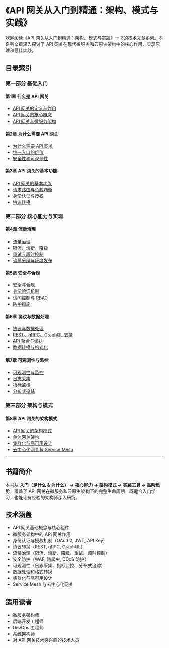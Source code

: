 # 《API 网关从入门到精通：架构、模式与实践》

欢迎阅读《API 网关从入门到精通：架构、模式与实践》一书的技术文章系列。本系列文章深入探讨了 API 网关在现代微服务和云原生架构中的核心作用、实现原理和最佳实践。

## 目录索引

### 第一部分 基础入门

#### 第1章 什么是 API 网关
- [API 网关的定义与作用](1-1-what-is-api-gateway.md)
- [API 网关的核心概念](1-1-1-api-gateway-core-concepts.md)
- [API 网关与微服务架构](1-1-2-api-gateway-and-microservices.md)

#### 第2章 为什么需要 API 网关
- [为什么需要 API 网关](1-2-why-we-need-api-gateway.md)
- [统一入口的价值](1-2-1-unified-entrypoint-value.md)
- [安全性和可观测性](1-2-2-security-and-observability.md)

#### 第3章 API 网关的基本功能
- [API 网关的基本功能](1-3-basic-functions-of-api-gateway.md)
- [请求路由与负载均衡](1-3-1-request-routing-and-load-balancing.md)
- [身份认证与授权](1-3-2-authentication-and-authorization.md)
- [协议转换](1-3-3-protocol-conversion.md)

### 第二部分 核心能力与实现

#### 第4章 流量治理
- [流量治理](1-4-traffic-governance.md)
- [限流、熔断、降级](1-4-1-rate-limiting-circuit-breaking-degradation.md)
- [重试与超时控制](1-4-2-retry-and-timeout-control.md)
- [流量分组与灰度发布](1-4-3-traffic-grouping-and-gray-release.md)

#### 第5章 安全与合规
- [安全与合规](1-5-security-and-compliance.md)
- [身份验证机制](1-5-1-authentication-mechanisms.md)
- [访问控制与 RBAC](1-5-2-access-control-and-rbac.md)
- [防护措施](1-5-3-protection-measures.md)

#### 第6章 协议与数据处理
- [协议与数据处理](1-6-protocol-and-data-processing.md)
- [REST、gRPC、GraphQL 支持](1-6-1-rest-grpc-graphql-support.md)
- [API 聚合与编排](1-6-2-api-aggregation-and-orchestration.md)
- [数据转换与格式化](1-6-3-data-transformation-and-formatting.md)

#### 第7章 可观测性与监控
- [可观测性与监控](1-7-observability-and-monitoring.md)
- [日志采集](1-7-1-log-collection.md)
- [指标监控](1-7-2-metrics-monitoring.md)
- [分布式追踪](1-7-3-distributed-tracing.md)

### 第三部分 架构与模式

#### 第8章 API 网关的架构模式
- [API 网关的架构模式](1-8-api-gateway-architecture-patterns.md)
- [单体网关架构](1-8-1-monolithic-gateway-architecture.md)
- [集群化与高可用设计](1-8-2-clustering-and-high-availability-design.md)
- [去中心化网关与 Service Mesh](1-8-3-decentralized-gateway-and-service-mesh.md)

---

## 书籍简介

本书从 **入门（是什么 & 为什么） → 核心能力 → 架构模式 → 实践工具 → 高阶趋势**，覆盖了 API 网关在微服务和云原生架构下的完整生命周期，既适合入门学习，也能让有经验的架构师深入研究。

## 技术涵盖

- API 网关基础概念与核心组件
- 微服务架构中的 API 网关作用
- 身份认证与授权机制（OAuth2, JWT, API Key）
- 协议转换（REST, gRPC, GraphQL）
- 流量治理（限流、熔断、降级、重试、超时控制）
- 安全防护（WAF, 防爬虫, DDoS 防护）
- 可观测性（日志采集、指标监控、分布式追踪）
- 数据处理和格式转换
- 集群化与高可用设计
- Service Mesh 与去中心化网关

## 适用读者

- 微服务架构师
- 后端开发工程师
- DevOps 工程师
- 系统架构师
- 对 API 网关技术感兴趣的技术人员